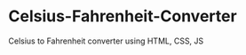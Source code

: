 # Celsius-Fahrenheit-Converter

Celsius to Fahrenheit converter using HTML, CSS, JS




























